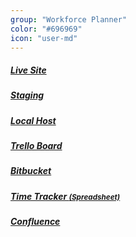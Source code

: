 ```yaml
---
group: "Workforce Planner"
color: "#696969"
icon: "user-md"
---
```


<h5><a href="">Live Site</a></h5>
<h5><a href="">Staging</a></h5>
<h5><a href="">Local Host</a></h5>
<h5><a href="">Trello Board</a></h5>
<h5><a href="">Bitbucket</a></h5>
<h5><a href="">Time Tracker <small>(Spreadsheet)</small></a></h5>
<h5><a href="https://v9-confluence.atlassian.net/wiki/display/WP/Workforce+Planner">Confluence</a></h5>
